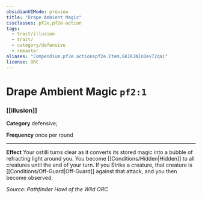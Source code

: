 ```yaml
---
obsidianUIMode: preview
title: "Drape Ambient Magic"
cssclasses: pf2e,pf2e-action
tags:
  - trait/illusion
  - trait/
  - category/defensive
  - remaster
aliases: "Compendium.pf2e.actionspf2e.Item.GKIKJNInDev72qai"
license: ORC
---
```

# Drape Ambient Magic `pf2:1`

### [[illusion]]

**Category** defensive; 




**Frequency** once per round

* * *

**Effect** Your ostilli turns clear as it converts its stored magic into a bubble of refracting light around you. You become [[Conditions/Hidden|Hidden]] to all creatures until the end of your turn. If you Strike a creature, that creature is [[Conditions/Off-Guard|Off-Guard]] against that attack, and you then become observed.

*Source: Pathfinder Howl of the Wild*
*ORC*